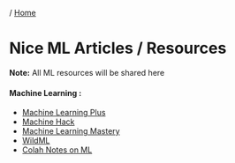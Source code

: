 / [Home](index.md)

# Nice ML Articles / Resources

**Note:** All ML resources will be shared here





#### Machine Learning :

  * [Machine Learning Plus](https://www.machinelearningplus.com/)
  * [Machine Hack](https://www.machinehack.com/)
  * [Machine Learning Mastery](https://machinelearningmastery.com/)
  * [WildML](http://www.wildml.com/)
  * [Colah Notes on ML](http://colah.github.io/)
